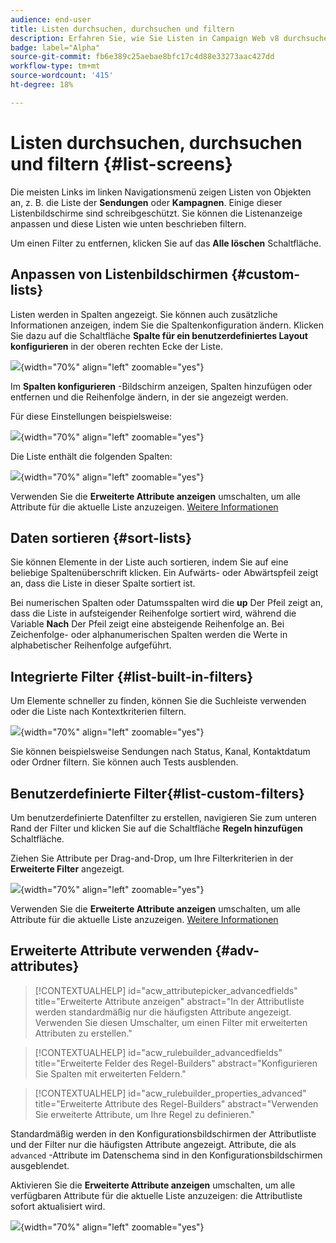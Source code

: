 ```yaml
---
audience: end-user
title: Listen durchsuchen, durchsuchen und filtern
description: Erfahren Sie, wie Sie Listen in Campaign Web v8 durchsuchen und filtern
badge: label="Alpha"
source-git-commit: fb6e389c25aebae8bfc17c4d88e33273aac427dd
workflow-type: tm+mt
source-wordcount: '415'
ht-degree: 18%

---
```



# Listen durchsuchen, durchsuchen und filtern {#list-screens}

Die meisten Links im linken Navigationsmenü zeigen Listen von Objekten an, z. B. die Liste der **Sendungen** oder **Kampagnen**. Einige dieser Listenbildschirme sind schreibgeschützt. Sie können die Listenanzeige anpassen und diese Listen wie unten beschrieben filtern.

Um einen Filter zu entfernen, klicken Sie auf das **Alle löschen** Schaltfläche.

## Anpassen von Listenbildschirmen {#custom-lists}

Listen werden in Spalten angezeigt. Sie können auch zusätzliche Informationen anzeigen, indem Sie die Spaltenkonfiguration ändern. Klicken Sie dazu auf die Schaltfläche **Spalte für ein benutzerdefiniertes Layout konfigurieren** in der oberen rechten Ecke der Liste.

![](assets/config-columns.png){width="70%" align="left" zoomable="yes"}

Im **Spalten konfigurieren** -Bildschirm anzeigen, Spalten hinzufügen oder entfernen und die Reihenfolge ändern, in der sie angezeigt werden.

Für diese Einstellungen beispielsweise:

![](assets/columns.png){width="70%" align="left" zoomable="yes"}

Die Liste enthält die folgenden Spalten:

![](assets/column-sample.png){width="70%" align="left" zoomable="yes"}

Verwenden Sie die **Erweiterte Attribute anzeigen** umschalten, um alle Attribute für die aktuelle Liste anzuzeigen. [Weitere Informationen](#adv-attributes)

## Daten sortieren {#sort-lists}

Sie können Elemente in der Liste auch sortieren, indem Sie auf eine beliebige Spaltenüberschrift klicken. Ein Aufwärts- oder Abwärtspfeil zeigt an, dass die Liste in dieser Spalte sortiert ist.

Bei numerischen Spalten oder Datumsspalten wird die **up** Der Pfeil zeigt an, dass die Liste in aufsteigender Reihenfolge sortiert wird, während die Variable **Nach** Der Pfeil zeigt eine absteigende Reihenfolge an. Bei Zeichenfolge- oder alphanumerischen Spalten werden die Werte in alphabetischer Reihenfolge aufgeführt.

## Integrierte Filter {#list-built-in-filters}

Um Elemente schneller zu finden, können Sie die Suchleiste verwenden oder die Liste nach Kontextkriterien filtern.

![](assets/filter.png){width="70%" align="left" zoomable="yes"}

Sie können beispielsweise Sendungen nach Status, Kanal, Kontaktdatum oder Ordner filtern. Sie können auch Tests ausblenden.

## Benutzerdefinierte Filter{#list-custom-filters}

Um benutzerdefinierte Datenfilter zu erstellen, navigieren Sie zum unteren Rand der Filter und klicken Sie auf die Schaltfläche **Regeln hinzufügen** Schaltfläche.

Ziehen Sie Attribute per Drag-and-Drop, um Ihre Filterkriterien in der **Erweiterte Filter** angezeigt.

![](assets/custom-filter.png){width="70%" align="left" zoomable="yes"}

Verwenden Sie die **Erweiterte Attribute anzeigen** umschalten, um alle Attribute für die aktuelle Liste anzuzeigen. [Weitere Informationen](#adv-attributes)

## Erweiterte Attribute verwenden {#adv-attributes}

>[!CONTEXTUALHELP]
>id="acw_attributepicker_advancedfields"
>title="Erweiterte Attribute anzeigen"
>abstract="In der Attributliste werden standardmäßig nur die häufigsten Attribute angezeigt. Verwenden Sie diesen Umschalter, um einen Filter mit erweiterten Attributen zu erstellen."

>[!CONTEXTUALHELP]
>id="acw_rulebuilder_advancedfields"
>title="Erweiterte Felder des Regel-Builders"
>abstract="Konfigurieren Sie Spalten mit erweiterten Feldern."

>[!CONTEXTUALHELP]
>id="acw_rulebuilder_properties_advanced"
>title="Erweiterte Attribute des Regel-Builders"
>abstract="Verwenden Sie erweiterte Attribute, um Ihre Regel zu definieren."


Standardmäßig werden in den Konfigurationsbildschirmen der Attributliste und der Filter nur die häufigsten Attribute angezeigt. Attribute, die als `advanced` -Attribute im Datenschema sind in den Konfigurationsbildschirmen ausgeblendet.

Aktivieren Sie die **Erweiterte Attribute anzeigen** umschalten, um alle verfügbaren Attribute für die aktuelle Liste anzuzeigen: die Attributliste sofort aktualisiert wird.


![](assets/adv-toggle.png){width="70%" align="left" zoomable="yes"}
